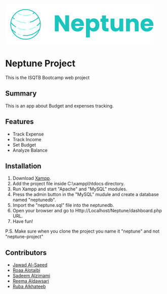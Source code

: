 ![Neptune](assets/media/logos/Neptune-Main-Logo.png)


# Neptune Project

This is the ISQTB Bootcamp web project 

## Summary

This is an app about Budget and expenses tracking.

## Features

* Track Expense  
* Track Income  
* Set Budget
* Analyze Balance


## Installation 

1. Download [Xampp](https://www.apachefriends.org/index.html).
2. Add the project file inside C:\xampp\htdocs directory.
3. Run Xampp and start "Apache" and "MySQL" modules.
4. Press the admin button in the "MySQL" mudule and create a database named "neptunedb".
5. Import the "neptune.sql" file into the neptunedb.
6. Open your browser and go to Http://Localhost/Neptune/dashboard.php URL.
7. Have fun!

P.S. Make sure when you clone the project you name it "neptune" and not "neptune-project"

## Contributors

* [Jawad Al-Saeed](https://github.com/JawadAlSaeed)  
* [Roaa Alotaibi](https://github.com/rroaa)  
* [Sadeem Alzimami](https://github.com/sadeemNasser)  
* [Reema Aldawsari](https://github.com/ReemaAbdullah)  
* [Ruba Alkhateeb](https://github.com/RubaAlkhateeb)  
